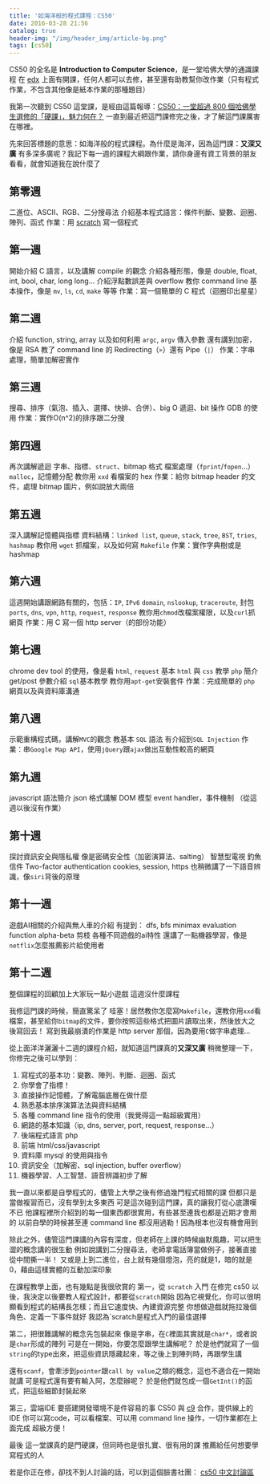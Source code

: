 ```yaml
---
title: '如海洋般的程式課程：CS50'
date: 2016-03-28 21:56
catalog: true
header-img: "/img/header_img/article-bg.png"
tags: [cs50]
---
```

CS50 的全名是 **Introduction to Computer Science**，是一堂哈佛大學的通識課程
在 [edx](https://www.edx.org/course/introduction-computer-science-harvardx-cs50x) 上面有開課，任何人都可以去修，甚至還有助教幫你改作業（只有程式作業，不包含其他像是紙本作業的那種題目）

我第一次聽到 CS50 這堂課，是經由這篇報導：[CS50：一堂超過 800 個哈佛學生選修的「硬課」，魅力何在？](http://www.inside.com.tw/2014/12/17/harvard-cs50)
一直到最近把這門課修完之後，才了解這門課厲害在哪裡。

先來回答標題的意思：如海洋般的程式課程。為什麼是海洋，因為這門課：**又深又廣**
有多深多廣呢？我記下每一週的課程大綱跟作業，請你身邊有資工背景的朋友看看，就會知道我在說什麼了

## 第零週
二進位、ASCII、RGB、二分搜尋法
介紹基本程式語言：條件判斷、變數、迴圈、陣列、函式
作業：用 [scratch](https://scratch.mit.edu/) 寫一個程式

## 第一週
開始介紹 C 語言，以及講解 compile 的觀念
介紹各種形態，像是 double, float, int, bool, char, long long...
介紹浮點數誤差與 overflow
教你 command line 基本操作，像是 `mv`, `ls`, `cd`, `make` 等等
作業：寫一個簡單的 C 程式（迴圈印出星星）

## 第二週
介紹 function, string, array
以及如何利用 `argc`, `argv` 傳入參數
還有講到加密，像是 RSA
教了 command line 的 Redirecting（`>`）還有 Pipe（`|`）
作業：字串處理，簡單加解密實作

## 第三週
搜尋、排序（氣泡、插入、選擇、快排、合併）、big O
遞迴、bit 操作
GDB 的使用
作業：實作O(n^2)的排序跟二分搜

## 第四週
再次講解遞迴
字串、指標、`struct`、bitmap 格式
檔案處理（`fprint`/`fopen`...）
`malloc`，記憶體分配
教你用 `xxd` 看檔案的 hex
作業：給你 bitmap header 的文件，處理 bitmap 圖片，例如說放大兩倍

## 第五週
深入講解記憶體與指標
資料結構：`linked list`, `queue`, `stack`, `tree`, `BST`, `tries`, `hashmap`
教你用 `wget` 抓檔案，以及如何寫 `Makefile`
作業：實作字典樹或是 hashmap

## 第六週
這週開始講跟網路有關的，包括：`IP`, `IPv6`
`domain`, `nslookup`, `traceroute`, 封包
`ports`, `dns`, `vpn`, `http`, `request`, `response`
教你用`chmod`改檔案權限，以及`curl`抓網頁
作業：用 C 寫一個 http server（的部份功能）

## 第七週
chrome dev tool 的使用，像是看 `html`, `request`
基本 `html` 與 `css` 教學
`php` 簡介
get/post 參數介紹
`sql`基本教學
教你用`apt-get`安裝套件
作業：完成簡單的 `php` 網頁以及與資料庫溝通

## 第八週
示範重構程式碼，講解`MVC`的觀念
教基本 `SQL` 語法
有介紹到`SQL Injection`
作業：串`Google Map API`，使用`jQuery`跟`ajax`做出互動性較高的網頁

## 第九週
javascript 語法簡介
json 格式講解
DOM 模型
event handler，事件機制
（從這週以後沒有作業）

## 第十週
探討資訊安全與隱私權
像是密碼安全性（加密演算法、salting）
智慧型電視
釣魚信件
Two-factor authentication
cookies, session, https
也稍微講了一下語音辨識，像`siri`背後的原理

## 第十一週
遊戲AI相關的介紹與無人車的介紹
有提到：
dfs, bfs
minimax
evaluation function
alpha-beta 剪枝
各種不同遊戲的ai特性
還講了一點機器學習，像是`netflix`怎麼推薦影片給使用者

## 第十二週
整個課程的回顧加上大家玩一點小遊戲
這週沒什麼課程

我修這門課的時候，簡直驚呆了
哇塞！居然教你怎麼寫`Makefile`，還教你用`xxd`看檔案，甚至給你`bitmap`的文件，要你按照這些格式把圖片讀取出來，然後放大之後寫回去！
寫到我最崩潰的作業是 http server 那個，因為要用`C`做字串處理...

從上面洋洋灑灑十二週的課程介紹，就知道這門課真的**又深又廣**
稍微整理一下，你修完之後可以學到：
1. 寫程式的基本功：變數、陣列、判斷、迴圈、函式
2. 你學會了指標！
3. 直接操作記憶體，了解電腦底層在做什麼
4. 熟悉基本排序演算法法與資料結構
5. 各種 command line 指令的使用（我覺得這一點超級實用）
6. 網路的基本知識（ip, dns, server, port, request, response...）
7. 後端程式語言 php
8. 前端 html/css/javascript
9. 資料庫 mysql 的使用與指令
10. 資訊安全（加解密、sql injection, buffer overflow）
11. 機器學習、人工智慧、語音辨識初步了解

我一直以來都是自學程式的，儘管上大學之後有修過幾門程式相關的課
但都只是當做複習而已，沒有學到太多東西
可是這次碰到這門課，真的讓我打從心底讚嘆不已
他課程裡所介紹到的每一個東西都很實用，有些甚至連我也都是近期才會用的
以前自學的時候甚至連 command line 都沒用過勒！因為根本也沒有機會用到

除此之外，儘管這門課講的內容有深度，但老師在上課的時候幽默風趣，可以把生澀的概念講的很生動
例如說講到二分搜尋法，老師拿電話簿當做例子，接著直接從中間撕一半！
又或是上到二進位，台上就有幾個燈泡，亮的就是1，暗的就是0，藉由這樣實體的互動加深印象

在課程教學上面，也有幾點是我很欣賞的
第一，從 `scratch` 入門
在修完 cs50 以後，我決定以後要教人程式設計，都要從`scratch`開始
因為它視覺化，你可以很明顯看到程式的結構長怎樣；而且它速度快、內建資源完整
你想做遊戲就拖拉幾個角色、定義一下事件就好
我認為`scratch是程式入門的最佳選擇

第二，把很難講解的概念先包裝起來
像是字串，在`C`裡面其實就是`char*`，或者說是`char`形成的陣列
可是在一開始，你要怎麼跟學生講解呢？
於是他們就寫了一個`string`的type出來，把這些資訊隱藏起來，等之後上到陣列時，再跟學生講

還有`scanf`，會牽涉到`pointer`跟`call by value`之類的概念，這也不適合在一開始就講
可是程式還有要有輸入阿，怎麼辦呢？
於是他們就包成一個`GetInt()`的函式，把這些細節封裝起來

第三，雲端IDE
要搭建開發環境不是件容易的事
CS50 與 [c9](https://c9.io/) 合作，提供線上的 IDE
你可以寫code，可以看檔案、可以用 command line 操作，一切作業都在上面完成
超級方便！

最後
這一堂課真的是門硬課，但同時也是很扎實、很有用的課
推薦給任何想要學寫程式的人

若是你正在修，卻找不到人討論的話，可以到這個臉書社團：
[cs50 中文討論區](https://www.facebook.com/groups/556507217856457/)
